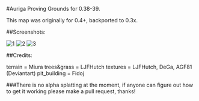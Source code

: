 #Auriga Proving Grounds for 0.38-39.

This map was originally for 0.4+, backported to 0.3x.

##Screenshots:

![1](http://i.imgur.com/a0KhWbm.png)
![2](http://i.imgur.com/HUdiXgf.png)
![3](http://i.imgur.com/gRvqQ7e.png)

##Credits:

terrain = Miura
trees&grass = LJFHutch
textures = LJFHutch, DeGa, AGF81 (Deviantart)
pit_building = Fidoj

###There is no alpha splatting at the moment, if anyone can figure out how to get it working please make a pull request, thanks!